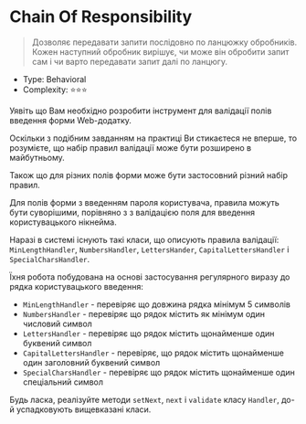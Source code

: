 # Chain Of Responsibility

> Дозволяє передавати запити послідовно по ланцюжку обробників.
> Кожен наступний обробник вирішує, чи може він обробити запит сам і
> чи варто передавати запит далі по ланцюгу.

- Type: Behavioral
- Complexity: ⭐⭐⭐

Уявіть що Вам необхідно розробити інструмент для валідації полів введення форми
Web-додатку.

Оскільки з подібним завданням на практиці Ви стикаєтеся не вперше,
то розумієте, що набір правил валідації може бути розширено в майбутньому.

Також що для різних полів форми може бути застосовний різний набір правил.

Для полів форми з введенням пароля користувача, правила можуть бути суворішими, порівняно з
з валідацією поля для введення користувацького нікнейма.

Наразі в системі існують такі класи, що описують правила валідації:
`MinLengthHandler`, `NumbersHandler`, `LettersHander`, `CapitalLettersHandler`
і `SpecialCharsHandler`.

Їхня робота побудована на основі застосування регулярного виразу до рядка
користувацького введення:

- `MinLengthHandler` - перевіряє що довжина рядка мінімум 5 символів
- `NumbersHandler` - перевіряє що рядок містить як мінімум один числовий символ
- `LettersHandler` - перевіряє що рядок містить щонайменше один буквений символ
- `CapitalLettersHandler` - перевіряє, що рядок містить щонайменше один заголовний буквений символ
- `SpecialCharsHandler` - перевіряє що рядок містить щонайменше один спеціальний символ

Будь ласка, реалізуйте методи `setNext`, `next` і `validate` класу `Handler`,
до-й успадковують вищевказані класи.